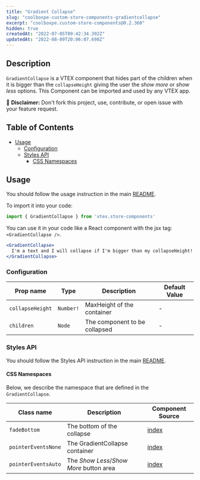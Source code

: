 ```yaml
---
title: "Gradient Collapse"
slug: "coolboxpe-custom-store-components-gradientcollapse"
excerpt: "coolboxpe.custom-store-components@0.2.360"
hidden: true
createdAt: "2022-07-05T09:42:34.392Z"
updatedAt: "2022-08-09T20:06:07.698Z"
---
```

## Description

`GradientCollapse` is a VTEX component that hides part of the children when it is bigger than the `collapseHeight` giving the user the _show more_ or _show less_ options. This Component can be imported and used by any VTEX app.

:loudspeaker: **Disclaimer:** Don't fork this project, use, contribute, or open issue with your feature request.

## Table of Contents
- [Usage](#usage)
  - [Configuration](#configuration)
  - [Styles API](#styles-api)
    - [CSS Namespaces](#css-namespaces)

## Usage
You should follow the usage instruction in the main [README](https://github.com/vtex-apps/store-components/blob/master/README.md#usage).

To import it into your code: 
```js
import { GradientCollapse } from 'vtex.store-components'
```

You can use it in your code like a React component with the jsx tag: `<GradientCollapse />`. 
```jsx
<GradientCollapse> 
  I'm a text and I will collapse if I'm bigger than my collapseHeight!
</GradientCollapse>
```

### Configuration

| Prop name | Type | Description | Default Value |
| --------- | ---- | ----------- | ----------- |
| `collapseHeight` | `Number!` | MaxHeight of the container | - |
| `children` | `Node` | The component to be collapsed | - |

### Styles API

You should follow the Styles API instruction in the main [README](/README.md#styles-api).

#### CSS Namespaces
Below, we describe the namespace that are defined in the `GradientCollapse`.

| Class name | Description | Component Source |
| ---------- | ----------- | ---------------- |
| `fadeBottom` | The bottom of the collapse | [index](/react/components/GradientCollapse/index.js) |
| `pointerEventsNone` | The GradientCollapse container | [index](/react/components/GradientCollapse/index.js) |
| `pointerEventsAuto` | The _Show Less_/_Show More_ button area | [index](/react/components/GradientCollapse/index.js) |